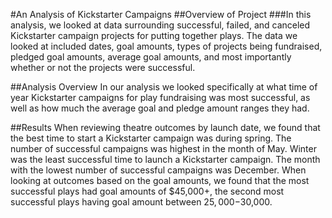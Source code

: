 #An Analysis of Kickstarter Campaigns
##Overview of Project
###In this analysis, we looked at data surrounding successful, failed, and canceled Kickstarter campaign projects for putting together plays.
The data we looked at included dates, goal amounts, types of projects being fundraised, pledged goal amounts, average goal amounts, and most importantly whether or not the projects were successful.

##Analysis Overview
In our analysis we looked specifically at what time of year Kickstarter campaigns for play fundraising was most successful, as well as how much the average goal and pledge amount ranges they had. 

##Results
When reviewing theatre outcomes by launch date, we found that the best time to start a Kickstarter campaign was during spring. The number of successful campaigns was highest in the month of May. Winter was the least successful time to launch a Kickstarter campaign. The month with the lowest number of successful campaigns was December.
When looking at outcomes based on the goal amounts, we found that the most successful plays had goal amounts of $45,000+, the second most successful plays having goal amount between $25,000-$30,000.

